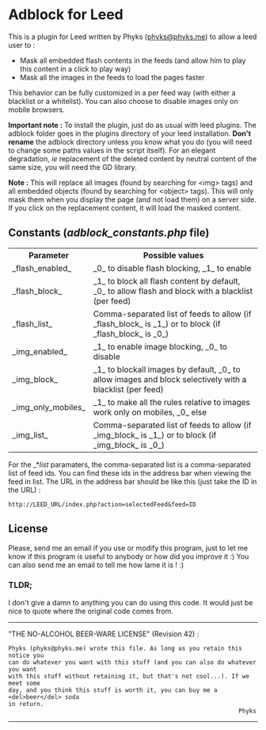 Adblock for Leed
================

This is a plugin for Leed written by Phyks (phyks@phyks.me) to allow a leed user to :

* Mask all embedded flash contents in the feeds (and allow him to play this content in a click to play way)
* Mask all the images in the feeds to load the pages faster

This behavior can be fully customized in a per feed way (with either a blacklist or a whitelist). You can also choose to disable images only on mobile browsers.

**Important note :** To install the plugin, just do as usual with leed plugins. The adblock folder goes in the plugins directory of your leed installation. **Don't rename** the adblock directory unless you know what you do (you will need to change some paths values in the script itself). For an elegant degradation, _ie_ replacement of the deleted content by neutral content of the same size, you will need the GD library.

**Note :** This will replace all images (found by searching for &lt;img&gt; tags) and all embedded objects (found by searching for &lt;object&gt; tags). This will only mask them when you display the page (and not load them) on a server side. If you click on the replacement content, it will load the masked content.

## Constants (_adblock_constants.php_ file)

<table>
	<tr>
    	<th>Parameter</th>
        <th>Possible values</th>
    </tr>
    <tr>
    	<td>_flash_enabled_</td>
        <td>_0_ to disable flash blocking, _1_ to enable</td>
    </tr>
    <tr>
    	<td>_flash_block_</td>
        <td>_1_ to block all flash content by default, _0_ to allow flash and block with a blacklist (per feed)</td>
    </tr>
    <tr>
    	<td>_flash_list_</td>
        <td>Comma-separated list of feeds to allow (if _flash_block_ is _1_) or to block (if _flash_block_ is _0_)</td>
    </tr>
    <tr>
    	<td>_img_enabled_</td>
        <td>_1_ to enable image blocking, _0_ to disable</td>
    </tr>
    <tr>
    	<td>_img_block_</td>
        <td>_1_ to blockall images by default, _0_ to allow images and block selectively with a blacklist (per feed)</td>
    </tr>
    <tr>
    	<td>_img_only_mobiles_</td>
        <td>_1_ to make all the rules relative to images work only on mobiles, _0_ else</td>
    </tr>
    <tr>
    	<td>_img_list_</td>
        <td>Comma-separated list of feeds to allow (if _img_block_ is _1_) or to block (if _img_block_ is _0_)</td>
    </tr>
</table>

For the _*_list_ paramaters, the comma-separated list is a comma-separated list of feed ids. You can find these ids in the address bar when viewing the feed in list. The URL in the address bar should be like this (just take the ID in the URL) :
	
    http://LEED_URL/index.php?action=selectedFeed&feed=ID

## License
Please, send me an email if you use or modify this program, just to let me know if this program is useful to anybody or how did you improve it :) You can also send me an email to tell me how lame it is ! :)

### TLDR; 
I don't give a damn to anything you can do using this code. It would just be nice to
quote where the original code comes from.


--------------------------------------------------------------------------------
"THE NO-ALCOHOL BEER-WARE LICENSE" (Revision 42) :

    Phyks (phyks@phyks.me) wrote this file. As long as you retain this notice you
    can do whatever you want with this stuff (and you can also do whatever you want
    with this stuff without retaining it, but that's not cool...). If we meet some 
    day, and you think this stuff is worth it, you can buy me a <del>beer</del> soda 
    in return.
                                                                     Phyks
---------------------------------------------------------------------------------
